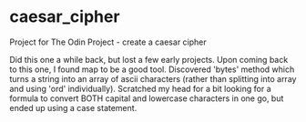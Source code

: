 # caesar_cipher
Project for The Odin Project - create a caesar cipher

Did this one a while back, but lost a few early projects.
Upon coming back to this one, I found map to be a good tool.
Discovered 'bytes' method which turns a string into an array of ascii characters (rather than splitting into array and using 'ord' individually).
Scratched my head for a bit looking for a formula to convert BOTH capital and lowercase characters in one go, but ended up using a case statement.
